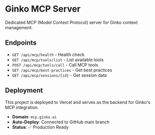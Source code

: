 # Ginko MCP Server

Dedicated MCP (Model Context Protocol) server for Ginko context management.

## Endpoints

- `GET /api/mcp/health` - Health check
- `GET /api/mcp/tools/list` - List available tools
- `POST /api/mcp/tools/call` - Call MCP tools
- `GET /api/mcp/best-practices` - Get best practices
- `GET /api/mcp/sessions/{id}` - Get session data

## Deployment

This project is deployed to Vercel and serves as the backend for Ginko's MCP integration.

- **Domain**: `mcp.ginko.ai`
- **Auto-Deploy**: Connected to GitHub main branch
- **Status**: ✅ Production Ready
